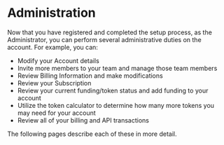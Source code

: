 # Administration

Now that you have registered and completed the setup process, as the Administrator, you can perform several administrative duties on the account. For example, you can:

* Modify your Account details
* Invite more members to your team and manage those team members
* Review Billing Information and make modifications
* Review your Subscription
* Review your current funding/token status and add funding to your account
* Utilize the token calculator to determine how many more tokens you may need for your account
* Review all of your billing and API transactions

The following pages describe each of these in more detail.
